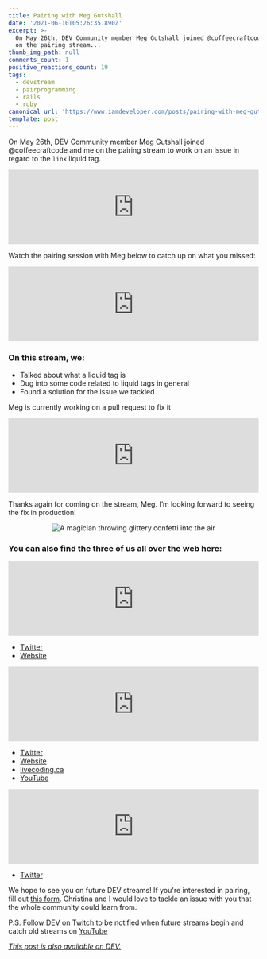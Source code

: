 ```yaml
---
title: Pairing with Meg Gutshall
date: '2021-06-10T05:26:35.890Z'
excerpt: >-
  On May 26th, DEV Community member Meg Gutshall joined @coffeecraftcode  and me
  on the pairing stream...
thumb_img_path: null
comments_count: 1
positive_reactions_count: 19
tags:
  - devstream
  - pairprogramming
  - rails
  - ruby
canonical_url: 'https://www.iamdeveloper.com/posts/pairing-with-meg-gutshall-28o7/'
template: post
---
```


On <time datetime="2021-05-26">May 26th</time>, DEV Community member Meg Gutshall joined @coffeecraftcode and me on the pairing stream to work on an issue in regard to the
`link`
liquid tag.

<iframe class="liquidTag" src="https://dev.to/embed/github?args=https%3A%2F%2Fgithub.com%2Fforem%2Fforem%2Fissues%2F11880" style="border: 0; width: 100%;"></iframe>

Watch the pairing session with Meg below to catch up on what you missed:

<iframe class="liquidTag" src="https://dev.to/embed/youtube?args=lpdzrcx60Ho" style="border: 0; width: 100%;"></iframe>

### On this stream, we:

- Talked about what a liquid tag is
- Dug into some code related to liquid tags in general
- Found a solution for the issue we tackled

Meg is currently working on a pull request to fix it

<iframe class="liquidTag" src="https://dev.to/embed/github?args=https%3A%2F%2Fgithub.com%2Fforem%2Fforem%2Fpull%2F13928" style="border: 0; width: 100%;"></iframe>

Thanks again for coming on the stream, Meg. I’m looking forward to seeing the fix in production!

<center>

![A magician throwing glittery confetti into the air](https://media.giphy.com/media/s2qXK8wAvkHTO/giphy.gif)

</center>

### You can also find the three of us all over the web here:

<iframe class="liquidTag" src="https://dev.to/embed/user?args=meg_gutshall" style="border: 0; width: 100%;"></iframe>

- [Twitter](https://twitter.com/meg_gutshall)
- [Website](http://meghangutshall.com)

<iframe class="liquidTag" src="https://dev.to/embed/user?args=nickytonline" style="border: 0; width: 100%;"></iframe>

- [Twitter](https://twitter.com/nickytonline)
- [Website](https://iamdeveloper.com/)
- [livecoding.ca](https://livecoding.ca)
- [YouTube](https://youtube.iamdeveloper.com)

<iframe class="liquidTag" src="https://dev.to/embed/user?args=coffeecraftcode" style="border: 0; width: 100%;"></iframe>

- [Twitter](https://twitter.com/coffeecraftcode)

We hope to see you on future DEV streams! If you're interested in pairing, fill out [this form](https://iamdeveloper.com/pair). Christina and I would love to tackle an issue with you that the whole community could learn from.

P.S. [Follow DEV on Twitch](https://twitch.tv/thepracticaldev) to be notified when future streams begin and catch old streams on [YouTube](https://www.youtube.com/c/thepracticaldevteam)

_[This post is also available on DEV.](https://dev.to/devteam/pairing-with-meg-gutshall-28o7)_

<script>
const parent = document.getElementsByTagName('head')[0];
const script = document.createElement('script');
script.type = 'text/javascript';
script.src = 'https://cdnjs.cloudflare.com/ajax/libs/iframe-resizer/4.1.1/iframeResizer.min.js';
script.charset = 'utf-8';
script.onload = function() {
    window.iFrameResize({}, '.liquidTag');
};
parent.appendChild(script);
</script>
